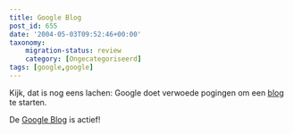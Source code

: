 ```yaml
---
title: Google Blog
post_id: 655
date: '2004-05-03T09:52:46+00:00'
taxonomy:
    migration-status: review
    category: [Ongecategoriseerd]
tags: [google,google]
---
```

Kijk, dat is nog eens lachen: Google doet verwoede pogingen om een [blog](https://web.archive.org/web/20050207102801/http://www.google.com/blog/) te starten.

De [Google Blog](https://web.archive.org/web/20050207102801/http://www.google.com/googleblog/) is actief!